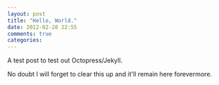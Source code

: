 ```yaml
---
layout: post
title: "Hello, World."
date: 2012-02-28 22:55
comments: true
categories: 
---
```


A test post to test out Octopress/Jekyll.

No doubt I will forget to clear this up and it'll remain here forevermore.
